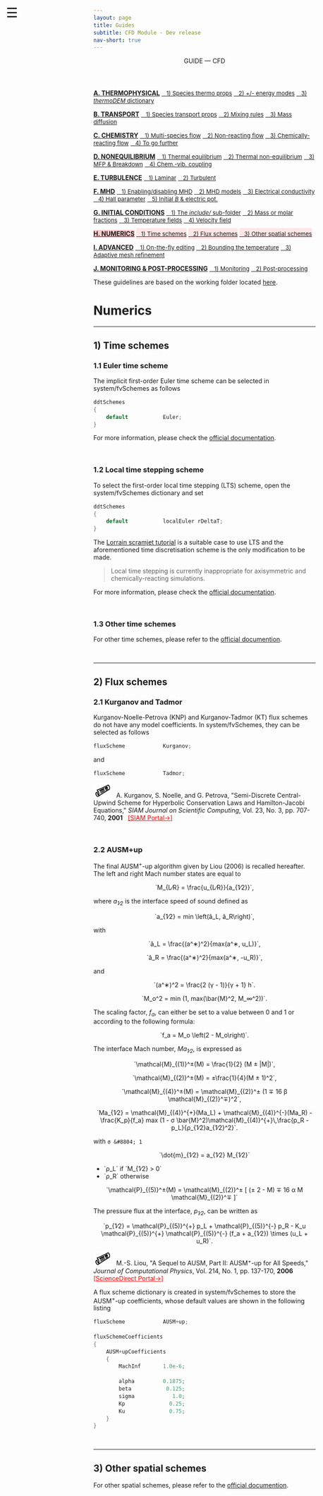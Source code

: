 ```yaml
---
layout: page
title: Guides
subtitle: CFD Module - Dev release
nav-short: true
---
```


<div id="mySidenav" class="sidenav">
  <a href="javascript:void(0)" class="closebtn" onclick="closeNav()"><i class='fa fa-times'></i></a>
  <header>GUIDE — CFD</header>
  <a href="https://hystrath.github.io/guides/dev/cfd/thermophysical/"><b>A. THERMOPHYSICAL</b></a>
  <a href="https://hystrath.github.io/guides/dev/cfd/thermophysical/#1-species-thermophysical-properties" style="padding-top:4px; padding-bottom:4px"><span style="font-size:13px">&nbsp;&nbsp; 1) Species thermo props</span></a>
  <a href="https://hystrath.github.io/guides/dev/cfd/thermophysical/#2-addingremoving-energy-modes" style="padding-top:4px; padding-bottom:4px"><span style="font-size:13px">&nbsp;&nbsp; 2) +/- energy modes</span></a>
  <a href="https://hystrath.github.io/guides/dev/cfd/thermophysical/#3-choosing-a-thermodem-dictionary" style="padding-top:4px"><span style="font-size:13px">&nbsp;&nbsp; 3) <i>thermoDEM</i> dictionary</span></a>

  <a href="https://hystrath.github.io/guides/dev/cfd/transport/"><b>B. TRANSPORT</b></a>
  <a href="https://hystrath.github.io/guides/dev/cfd/transport/#1-species-shear-viscosity-and-thermal-conductivity" style="padding-top:4px; padding-bottom:4px"><span style="font-size:13px">&nbsp;&nbsp; 1) Species transport props</span></a>
  <a href="https://hystrath.github.io/guides/dev/cfd/transport/#2-mixing-rules" style="padding-top:4px; padding-bottom:4px"><span style="font-size:13px">&nbsp;&nbsp; 2) Mixing rules</span></a>
  <a href="https://hystrath.github.io/guides/dev/cfd/transport/#3-mass-diffusion" style="padding-top:4px"><span style="font-size:13px">&nbsp;&nbsp; 3) Mass diffusion</span></a>

  <a href="https://hystrath.github.io/guides/dev/cfd/chemistry/"><b>C. CHEMISTRY</b></a>
  <a href="https://hystrath.github.io/guides/dev/cfd/chemistry/#1-multi-species-flow" style="padding-top:4px; padding-bottom:4px"><span style="font-size:13px">&nbsp;&nbsp; 1) Multi-species flow</span></a>
  <a href="https://hystrath.github.io/guides/dev/cfd/chemistry/#2-non-reacting-flow" style="padding-top:4px; padding-bottom:4px"><span style="font-size:13px">&nbsp;&nbsp; 2) Non-reacting flow</span></a>
  <a href="https://hystrath.github.io/guides/dev/cfd/chemistry/#3-chemically-reacting-flow" style="padding-top:4px; padding-bottom:4px"><span style="font-size:13px">&nbsp;&nbsp; 3) Chemically-reacting flow</span></a>
  <a href="https://hystrath.github.io/guides/dev/cfd/chemistry/#4-to-go-further-chemistry-vibration-coupling" style="padding-top:4px"><span style="font-size:13px">&nbsp;&nbsp; 4) To go further</span></a>
  
  <a href="https://hystrath.github.io/guides/dev/cfd/nonequilibrium/"><b>D. NONEQUILIBRIUM</b></a>
  <a href="https://hystrath.github.io/guides/dev/cfd/nonequilibrium/#1-thermal-equilibrium" style="padding-top:4px; padding-bottom:4px"><span style="font-size:13px">&nbsp;&nbsp; 1) Thermal equilibrium</span></a>
  <a href="https://hystrath.github.io/guides/dev/cfd/nonequilibrium/#2-thermal-non-equilibrium" style="padding-top:4px; padding-bottom:4px"><span style="font-size:13px">&nbsp;&nbsp; 2) Thermal non-equilibrium</span></a>
  <a href="https://hystrath.github.io/guides/dev/cfd/nonequilibrium/#3-mean-free-path-and-breakdown-parameter" style="padding-top:4px; padding-bottom:4px"><span style="font-size:13px">&nbsp;&nbsp; 3) MFP & Breakdown</span></a>
  <a href="https://hystrath.github.io/guides/dev/cfd/nonequilibrium/#4-chemistry-vibration-coupling" style="padding-top:4px"><span style="font-size:13px">&nbsp;&nbsp; 4) Chem.-vib. coupling</span></a>
  
  <a href="https://hystrath.github.io/guides/dev/cfd/turbulence/"><b>E. TURBULENCE</b></a>
  <a href="https://hystrath.github.io/guides/dev/cfd/turbulence/#1-laminar-flow-simulation" style="padding-top:4px; padding-bottom:4px"><span style="font-size:13px">&nbsp;&nbsp; 1) Laminar</span></a>
  <a href="https://hystrath.github.io/guides/dev/cfd/turbulence/#2-turbulent-flow-simulation" style="padding-top:4px"><span style="font-size:13px">&nbsp;&nbsp; 2) Turbulent</span></a>
  
  <a href="https://hystrath.github.io/guides/dev/cfd/mhd/"><b>F. MHD</b></a>
  <a href="https://hystrath.github.io/guides/dev/cfd/mhd/#1-enablingdisabling-mhd" style="padding-top:4px; padding-bottom:4px"><span style="font-size:13px">&nbsp;&nbsp; 1) Enabling/disabling MHD</span></a>
  <a href="https://hystrath.github.io/guides/dev/cfd/mhd/#2-mhd-models" style="padding-top:4px; padding-bottom:4px"><span style="font-size:13px">&nbsp;&nbsp; 2) MHD models</span></a>
  <a href="https://hystrath.github.io/guides/dev/cfd/mhd/#3-electrical-conductivity-models" style="padding-top:4px; padding-bottom:4px"><span style="font-size:13px">&nbsp;&nbsp; 3) Electrical conductivity</span></a>
  <a href="https://hystrath.github.io/guides/dev/cfd/mhd/#4-hall-parameter" style="padding-top:4px; padding-bottom:4px"><span style="font-size:13px">&nbsp;&nbsp; 4) Hall parameter</span></a>
  <a href="https://hystrath.github.io/guides/dev/cfd/mhd/#5-creation-of-an-initial-magnetic-field-and-electric-potential" style="padding-top:4px"><span style="font-size:13px">&nbsp;&nbsp; 5) Initial <i>B</i> & electric pot.</span></a>


  <a href="https://hystrath.github.io/guides/dev/cfd/initial-conditions/"><b>G. INITIAL CONDITIONS</b></a>
  <a href="https://hystrath.github.io/guides/dev/cfd/initial-conditions/#1-the-include-sub-folder" style="padding-top:4px; padding-bottom:4px"><span style="font-size:13px">&nbsp;&nbsp; 1) The <i>include/</i> sub-folder</span></a>
  <a href="https://hystrath.github.io/guides/dev/cfd/initial-conditions/#2-species-mass-or-molar-fractions" style="padding-top:4px; padding-bottom:4px"><span style="font-size:13px">&nbsp;&nbsp; 2) Mass or molar fractions</span></a>
  <a href="https://hystrath.github.io/guides/dev/cfd/initial-conditions/#3-temperature-fields" style="padding-top:4px; padding-bottom:4px"><span style="font-size:13px">&nbsp;&nbsp; 3) Temperature fields</span></a>
  <a href="https://hystrath.github.io/guides/dev/cfd/initial-conditions/#4-velocity-field" style="padding-top:4px"><span style="font-size:13px">&nbsp;&nbsp; 4) Velocity field</span></a>
  
  <a href="https://hystrath.github.io/guides/dev/cfd/numerics/" style="background-color:#FFCCCC"><b>H. NUMERICS</b></a>
  <a href="https://hystrath.github.io/guides/dev/cfd/numerics/#1-time-schemes" style="background-color:#FFE6E6; padding-top:4px; padding-bottom:4px"><span style="font-size:13px">&nbsp;&nbsp; 1) Time schemes</span></a>
  <a href="https://hystrath.github.io/guides/dev/cfd/numerics/#2-flux-schemes" style="background-color:#FFE6E6; padding-top:4px; padding-bottom:4px"><span style="font-size:13px">&nbsp;&nbsp; 2) Flux schemes</span></a>
  <a href="https://hystrath.github.io/guides/dev/cfd/numerics/#3-other-spatial-schemes" style="background-color:#FFE6E6; padding-top:4px;"><span style="font-size:13px">&nbsp;&nbsp; 3) Other spatial schemes</span></a>
  
  <a href="https://hystrath.github.io/guides/dev/cfd/advanced/"><b>I. ADVANCED</b></a>
  <a href="https://hystrath.github.io/guides/dev/cfd/advanced/#1-on-the-fly-dictionary-editing" style="padding-top:4px; padding-bottom:4px"><span style="font-size:13px">&nbsp;&nbsp; 1) On-the-fly editing</span></a>
  <a href="https://hystrath.github.io/guides/dev/cfd/advanced/#2-bounding-the-temperature-field" style="padding-top:4px; padding-bottom:4px"><span style="font-size:13px">&nbsp;&nbsp; 2) Bounding the temperature</span></a>
  <a href="https://hystrath.github.io/guides/dev/cfd/advanced/#3-adaptive-mesh-refinement" style="padding-top:4px"><span style="font-size:13px">&nbsp;&nbsp; 3) Adaptive mesh refinement</span></a>
  
  <a href="https://hystrath.github.io/guides/dev/cfd/monitoring-post-processing"><b>J. MONITORING & POST-PROCESSING</b></a>
  <a href="https://hystrath.github.io/guides/dev/cfd/monitoring-post-processing/#1-monitoring" style="padding-top:4px; padding-bottom:4px"><span style="font-size:13px">&nbsp;&nbsp; 1) Monitoring</span></a>
  <a href="https://hystrath.github.io/guides/dev/cfd/monitoring-post-processing/#2-post-processing" style="padding-top:4px"><span style="font-size:13px">&nbsp;&nbsp; 2) Post-processing</span></a>
</div>

<span style="position: fixed;font-size:30px;cursor:pointer; margin:0px; top:60px;left:30px;" onclick="reopenNav()">&#9776;</span>

<script>
function openNav() {
  document.getElementById("mySidenav").style.width = "225px";
  document.getElementById("mySidenav").style.transition = "0s";
  document.getElementById('mySidenav').scrollTop = "1100";
}

function closeNav() {
  document.getElementById("mySidenav").style.width = "0px";
}

function reopenNav() {
  document.getElementById("mySidenav").style.width = "225px";
  document.getElementById("mySidenav").style.transition = "0.5s";
  document.getElementById('mySidenav').scrollTop = "1100";
}

openNav()
</script>

These guidelines are based on the working folder located [here](https://github.com/hystrath/hyStrath/tree/OF-v2112/run/hyStrath/hy2Foam/genericCase).  

# Numerics

---  
## 1) Time schemes

### 1.1 Euler time scheme  

The implicit first-order Euler time scheme can be selected in <dirname>system/</dirname><dict>fvSchemes</dict> as follows

```c++
ddtSchemes
{
    default           Euler;
}
```

For more information, please check the [official documentation](https://www.openfoam.com/documentation/guides/v2112/doc/guide-schemes-time-euler.html).

&nbsp;  

### 1.2 Local time stepping scheme  

To select the first-order local time stepping (LTS) scheme, open the <dirname>system/</dirname><dict>fvSchemes</dict> dictionary and set

```c++
ddtSchemes
{
    default           localEuler rDeltaT;
}
```

The [Lorrain scramjet tutorial](https://hystrath.github.io/tutos/dev/hyfoam/toc/#3-lorrains-scramjet) is a suitable case to use LTS and the aforementioned time discretisation scheme is the only modification to be made.  

> Local time stepping is currently inappropriate for axisymmetric and chemically-reacting simulations.

For more information, please check the [official documentation](https://www.openfoam.com/documentation/guides/v2112/doc/guide-schemes-time-local-euler.html).

&nbsp;

### 1.3 Other time schemes

For other time schemes, please refer to the [official documention](https://www.openfoam.com/documentation/guides/v2112/doc/guide-schemes-time.html). 

<br>

---  
## 2) Flux schemes  

### 2.1 Kurganov and Tadmor

Kurganov-Noelle-Petrova (KNP) and Kurganov-Tadmor (KT) flux schemes do not have any model coefficients.
In <dirname>system/</dirname><dict>fvSchemes</dict>, they can be selected as follows

```c++
fluxScheme            Kurganov;
```

and

```c++
fluxScheme            Tadmor;
``` 

<p><img src="/docs/img/publis.png" width="40"> &nbsp; A. Kurganov, S. Noelle, and G. Petrova, "Semi-Discrete Central-Upwind Scheme for Hyperbolic Conservation Laws and Hamilton-Jacobi Equations," <i>SIAM Journal on Scientific Computing</i>, Vol. 23, No. 3, pp. 707-740, <b>2001</b> &nbsp; <a href="https://doi.org/10.1137/S1064827500373413" style="color:red"> [SIAM Portal→]</a></p>

&nbsp;

### 2.2 AUSM+up

The final AUSM<sup>+</sup>-up algorithm given by Liou (2006) is recalled hereafter.
The left and right Mach number states are equal to

<p style="text-align:center">
    `M_{L&#8725;R} = \frac{u_{L&#8725;R}}{a_{1&#8725;2}}`,
</p>

where <i>a<sub>1&#8725;2</sub></i> is the interface speed of sound defined as

<p style="text-align:center">
    `a_{1&#8725;2} = min \left(a&#770;_L, a&#770;_R\right)`,
</p>

with

<p style="text-align:center">
    `a&#770;_L = \frac{(a^&#8727;)^2}{max(a^&#8727;, u_L)}`,
</p>

<p style="text-align:center">
    `a&#770;_R = \frac{(a^&#8727;)^2}{max(a^&#8727;, -u_R)}`,
</p>

and

<p style="text-align:center">
    `(a^&#8727;)^2 = \frac{2 (&#947; - 1)}{&#947; + 1} h`.
</p>

<p style="text-align:center">
    `M_o^2 = min (1, max(\bar{M}^2, M_&infin;^2))`.
</p>


The scaling factor, <i>f<sub>a</sub></i>, can either be set to a value between 0 and 1 or according to the following formula:
<p style="text-align:center">
    `f_a = M_o \left(2 - M_o\right)`.
</p>

The interface Mach number, <i>Ma<sub>1&#8725;2</sub></i>, is expressed as

<p style="text-align:center">
    `\mathcal{M}_{(1)}^&plusmn;(M) = \frac{1}{2} (M &plusmn; |M|)`,
</p>

<p style="text-align:center">
    `\mathcal{M}_{(2)}^&plusmn;(M) = &plusmn;\frac{1}{4}(M &plusmn; 1)^2`,
</p>

<p style="text-align:center">
    `\mathcal{M}_{(4)}^&plusmn;(M) = \mathcal{M}_{(2)}^&plusmn; (1 &mnplus; 16 &#946; \mathcal{M}_{(2)}^&mnplus;)^2`,
</p>

<p style="text-align:center">
    `Ma_{1&#8725;2} = \mathcal{M}_{(4)}^{+}(Ma_L) + \mathcal{M}_{(4)}^{-}(Ma_R) - \frac{K_p}{f_a} max (1 - σ \bar{M}^2)\mathcal{M}_{(4)}^{+}\,\frac{p_R - p_L}{ρ_{1&#8725;2}a_{1&#8725;2}^2}`.
</p>

with `σ &#8804; 1`

<p style="text-align:center">
    `\dot{m}_{1&#8725;2} = a_{1&#8725;2} M_{1&#8725;2}` 
<ul>
  <li>`ρ_L` if `M_{1&#8725;2} > 0`</li>
  <li>`ρ_R` otherwise</li>
</ul>
</p>

<p style="text-align:center">
    `\mathcal{P}_{(5)}^&plusmn;(M) = \mathcal{M}_{(2)}^&plusmn;  [ (&plusmn; 2 - M) &mnplus; 16 &#945; M \mathcal{M}_{(2)}^&mnplus; ]`
</p>

The pressure flux at the interface, <i>p<sub>1&#8725;2</sub></i>, can be written as

<p style="text-align:center">
    `p_{1&#8725;2} = \mathcal{P}_{(5)}^{+} p_L + \mathcal{P}_{(5)}^{-} p_R - K_u \mathcal{P}_{(5)}^{+} \mathcal{P}_{(5)}^{-} (f_a + a_{1&#8725;2}) \times (u_L + u_R)`.
</p>



<p><img src="/docs/img/publis.png" width="40"> &nbsp; M.-S. Liou, "A Sequel to AUSM, Part II: AUSM<sup>+</sup>-up for All Speeds," <i>Journal of Computational Physics</i>, Vol. 214, No. 1, pp. 137-170, <b>2006</b> &nbsp; <a href="https://www.sciencedirect.com/science/article/abs/pii/S0021999105004274" style="color:red"> [ScienceDirect Portal→]</a></p>

A flux scheme dictionary is created in <dirname>system/</dirname><dict>fvSchemes</dict> to store the AUSM<sup>+</sup>-up coefficients, whose default values are shown in the following listing

```c++
fluxScheme            AUSM+up;

fluxSchemeCoefficients
{
    AUSM+upCoefficients
    {
        MachInf       1.0e-6;
        
        alpha         0.1875;
        beta           0.125;
        sigma            1.0;
        Kp              0.25;
        Ku              0.75;
    }
}
```

<br>

---  
## 3) Other spatial schemes  

For other spatial schemes, please refer to the [official documention](https://www.openfoam.com/documentation/guides/v2112/doc/guide-schemes.html#sec-schemes-spatial). 
